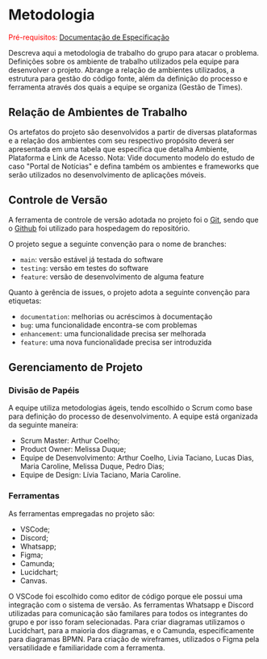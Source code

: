 
# Metodologia

<span style="color:red">Pré-requisitos: <a href="2-Especificação do Projeto.md"> Documentação de Especificação</a></span>

Descreva aqui a metodologia de trabalho do grupo para atacar o problema. Definições sobre os ambiente de trabalho utilizados pela  equipe para desenvolver o projeto. Abrange a relação de ambientes utilizados, a estrutura para gestão do código fonte, além da definição do processo e ferramenta através dos quais a equipe se organiza (Gestão de Times).

## Relação de Ambientes de Trabalho

Os artefatos do projeto são desenvolvidos a partir de diversas plataformas e a relação dos ambientes com seu respectivo propósito deverá ser apresentada em uma tabela que especifica que detalha Ambiente, Plataforma e Link de Acesso. 
Nota: Vide documento modelo do estudo de caso "Portal de Notícias" e defina também os ambientes e frameworks que serão utilizados no desenvolvimento de aplicações móveis.

## Controle de Versão

A ferramenta de controle de versão adotada no projeto foi o
[Git](https://git-scm.com/), sendo que o [Github](https://github.com)
foi utilizado para hospedagem do repositório.

O projeto segue a seguinte convenção para o nome de branches:

- `main`: versão estável já testada do software
- `testing`: versão em testes do software
- `feature`: versão de desenvolvimento de alguma feature

Quanto à gerência de issues, o projeto adota a seguinte convenção para
etiquetas:

- `documentation`: melhorias ou acréscimos à documentação
- `bug`: uma funcionalidade encontra-se com problemas
- `enhancement`: uma funcionalidade precisa ser melhorada
- `feature`: uma nova funcionalidade precisa ser introduzida

## Gerenciamento de Projeto

### Divisão de Papéis

A equipe utiliza metodologias ágeis, tendo escolhido o Scrum como base para definição do processo de desenvolvimento. A equipe está organizada da seguinte maneira:

- Scrum Master: Arthur Coelho;
- Product Owner: Melissa Duque;
- Equipe de Desenvolvimento: Arthur Coelho, Livia Taciano, Lucas Dias, Maria Caroline, Melissa Duque, Pedro Dias;
- Equipe de Design: Lívia Taciano, Maria Caroline.

### Ferramentas

As ferramentas empregadas no projeto são:

- VSCode;
- Discord;
- Whatsapp;
- Figma;
- Camunda;
- Lucidchart;
- Canvas.

O VSCode foi escolhido como editor de código porque ele possui uma integração com o sistema de versão. As ferramentas Whatsapp e Discord utilizadas para comunicação são familares para todos os integrantes do grupo e por isso foram selecionadas. Para criar diagramas utilizamos o Lucidchart, para a maioria dos diagramas, e o Camunda, especificamente para diagramas BPMN. Para criação de wireframes, utilizados o Figma pela versatilidade e familiaridade com a ferramenta.
 

